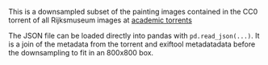 This is a downsampled subset of the painting images contained in the
CC0 torrent of all Rijksmuseum images at [academic torrents](https://academictorrents.com/details/db3cd9defd6d3f16f0a0e6cd0ada882792b9f782)

The JSON file can be loaded directly into pandas with `pd.read_json(...)`.  It is a join of the metadata from the torrent and exiftool metadatadata before the downsampling to fit in an 800x800 box.
